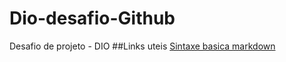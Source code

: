 # Dio-desafio-Github
Desafio de projeto - DIO
##Links  uteis
[Sintaxe basica markdown](https://www.markdownguide.org/basic-syntax/)

